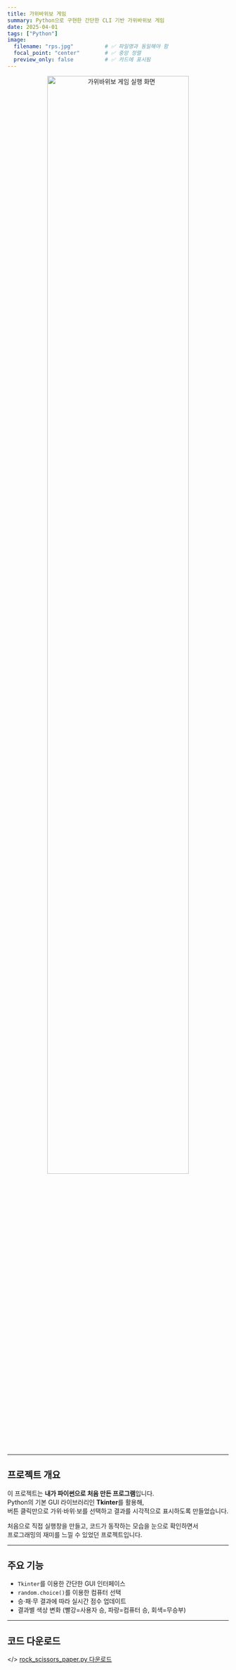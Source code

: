 ```yaml
---
title: 가위바위보 게임
summary: Python으로 구현한 간단한 CLI 기반 가위바위보 게임
date: 2025-04-01
tags: ["Python"]
image:
  filename: "rps.jpg"          # ✅ 파일명과 동일해야 함
  focal_point: "center"        # ✅ 중앙 정렬
  preview_only: false          # ✅ 카드에 표시됨
---
```



<p align="center">
  <img src="/uploads/rps.jpg" alt="가위바위보 게임 실행 화면" width="80%">
</p>

---

## <i class="fab fa-python"></i> 프로젝트 개요

이 프로젝트는 **내가 파이썬으로 처음 만든 프로그램**입니다.  
Python의 기본 GUI 라이브러리인 **Tkinter**를 활용해,  
버튼 클릭만으로 가위·바위·보를 선택하고 결과를 시각적으로 표시하도록 만들었습니다.  

처음으로 직접 실행창을 만들고, 코드가 동작하는 모습을 눈으로 확인하면서  
프로그래밍의 재미를 느낄 수 있었던 프로젝트입니다.  

---

## <i class="fab fa-steam-symbol"></i> 주요 기능
- `Tkinter`를 이용한 간단한 GUI 인터페이스  
- `random.choice()`를 이용한 컴퓨터 선택  
- 승·패·무 결과에 따라 실시간 점수 업데이트  
- 결과별 색상 변화 (빨강=사용자 승, 파랑=컴퓨터 승, 회색=무승부)

---

## <i class="fab fa-dropbox"></i> 코드 다운로드
</> [rock_scissors_paper.py 다운로드](/uploads/rock_scissors_paper.py)


